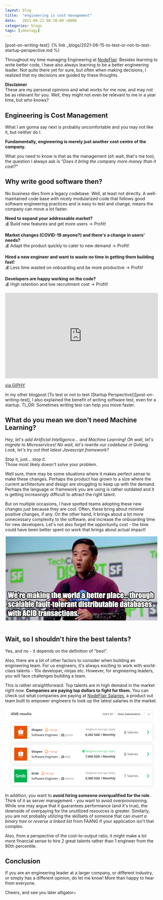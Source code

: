 ```yaml
---
layout: blog
title:  "engineering is cost management"
date:   2021-06-22 08:38:00 +0800
categories: blogs
tags: [ideology]
---
```


[nodeflair-website]:              https://nodeflair.com
[nodeflair-salaries]:             https://nodeflair.com/salaries
[nf-salaries-explore]:            /assets/nf_salaries_explore.png
[post-on-writing-test]:           {% link _blogs/2021-06-15-to-test-or-not-to-test-startup-perspective.md %}

Throughout my time managing Engineering at [NodeFlair][nodeflair-website]. Besides learning to write better code, I have also always learning to be a better engineering leader. Not quite there yet for sure, but often when making decisions, I realized that my decisions are guided by these thoughts.

<b>Disclaimer</b><br>
These are my personal opinions and what works for me now, and may not be as relevant for you. Well, they might not even be relevant to me in a year time, but who knows?

## <b>Engineering is Cost Management</b>

What I am gonna say next is probably uncomfortable and you may not like it, but neither do I.

<b>Fundamentally, engineering is merely just another cost centre of the company.</b>

What you need to know is that as the management (oh wait, that's me too), the question I always ask is <i>"Does it bring the company more money than it cost?"</i>

## <b>Why write good software then?</b>

No business dies from a legacy codebase. Well, at least not directly. A well-maintained code base with nicely modularized code that follows good software engineering practices and is easy to test and change, means the company can move a lot faster.

<b>Need to expand your addressable market?</b><br>
💰 Build new features and get more users → Profit!

<b>Market changes (COVID-19 anyone?) and there's a change in users' needs?</b><br>
💰 Adapt the product quickly to cater to new demand → Profit!

<b>Hired a new engineer and want to waste no time in getting them building fast!</b><br>
💰 Less time wasted on onboarding and be more productive → Profit!

<b>Developers are happy working on the code?</b><br>
💰 High retention and low recruitment cost → Profit!

<div style="width:100%;height:0;padding-bottom:56%;position:relative;"><iframe src="https://giphy.com/embed/3osxYamKD88c6pXdfO" width="100%" height="100%" style="position:absolute" frameBorder="0" class="giphy-embed" allowFullScreen></iframe></div><p><a href="https://giphy.com/gifs/season-3-money-unicorn-3osxYamKD88c6pXdfO">via GIPHY</a></p>

In my other blogpost [To test or not to test (Startup Perspective)][post-on-writing-test], I also explained the benefit of writing software test, even for a startup. TL;DR: Sometimes writing test can help you move faster.

## <b>What do you mean we don't need Machine Learning?</b>

<i>Hey, let's add Artificial Intelligence... and Machine Learning! Oh wait, let's migrate to Microservices! No wait, let's rewrite our codebase in Golang. Look, let's try out that latest Javascript framework?</i>

Stop it, just... stop it.<br>
Those most likely doesn't solve your problem.

Well sure, there may be some situations where it makes perfect sense to make these changes. Perhaps the product has grown to a size where the current architecture and design are struggling to keep up with the demand. Perhaps the language or framework you are using is rather outdated and it is getting increasingly difficult to attract the right talent.

But on multiple occasions, I have spotted teams adopting these new changes just because they are cool. Often, these bring about minimal positive changes, if any. On the other hand, it brings about a lot more unnecessary complexity to the software, and increase the onboarding time for new developers. Let's not also forget the opportunity cost - the time could have been better spent on work that brings about actual impact!

<div align="center">
  <img src="/assets/better-place.gif"/>
</div>
<br>

## <b>Wait, so I shouldn't hire the best talents?</b>

Yes, and no - it depends on the definition of "best".

Also, there are a lot of other factors to consider when building an engineering team. For us engineers, it's always exciting to work with world-class talents - 10x developer, ninjas etc. However, for engineering leaders, you will face challenges building a team.

This is rather straightforward. Top talents are in high demand in the market right now. <b>Companies are paying top dollars to fight for them.</b> You can check out what companies are paying at [NodeFlair Salaries][nodeflair-salaries], a product out team built to empower engineers to look up the latest salaries in the market.

![NodeFlair Salaries][nf-salaries-explore]

In addition, you want to <b>avoid hiring someone overqualified for the role</b>. Think of it as server management - you want to avoid overprovisioning. While one may argue that it guarantees performance (and it's true), the downside of overpaying for the unutilized resources is greater. Similarly, you are not probably utilizing the skillsets of someone that can <i>invert a binary tree or reverse a linked list</i> from FAANG if your application isn't that complex.

Also, from a perspective of the cost-to-output ratio, it might make a lot more financial sense to hire 2 great talents rather than 1 engineer from the 90th percentile.

## <b>Conclusion</b>

If you are an engineering leader at a larger company, or different industry, or simply has a different opinion, do let me know! More than happy to hear from everyone.

Cheers, and see you later alligator~